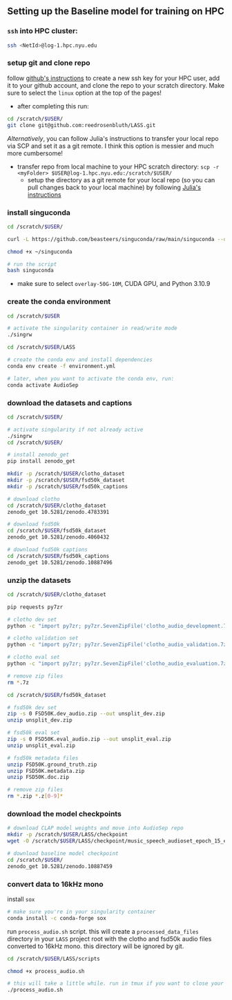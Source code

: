 ## Setting up the Baseline model for training on HPC

### `ssh` into HPC cluster:
```bash
ssh <NetId>@log-1.hpc.nyu.edu
```

### setup git and clone repo
follow [github's instructions](https://docs.github.com/en/authentication/connecting-to-github-with-ssh/adding-a-new-ssh-key-to-your-github-account#about-addition-of-ssh-keys-to-your-account) to create a new ssh key for your HPC user, add it to your github account, and clone the repo to your scratch directory. Make sure to select the `linux` option at the top of the pages!
- after completing this run:
```bash
cd /scratch/$USER/
git clone git@github.com:reedrosenbluth/LASS.git
```

*Alternatively*, you can follow Julia's instructions to transfer your local repo via SCP and set it as a git remote. I think this option is messier and much more cumbersome!

- transfer repo from local machine to your HPC scratch directory: `scp -r <myFolder> $USER@log-1.hpc.nyu.edu:/scratch/$USER/`
  - setup the directory as a git remote for your local repo (so you can pull changes back to your local machine) by following [Julia's instructions](https://github.com/juliawilkins/nyu-csgy9223-ML25/blob/main/HPC_tips.md)

### install singuconda
```bash
cd /scratch/$USER/

curl -L https://github.com/beasteers/singuconda/raw/main/singuconda --output /scratch/$USER/singuconda

chmod +x ~/singuconda

# run the script 
bash singuconda
```
- make sure to select `overlay-50G-10M`, CUDA GPU, and Python 3.10.9

### create the conda environment
```bash
cd /scratch/$USER

# activate the singularity container in read/write mode
./singrw

cd /scratch/$USER/LASS

# create the conda env and install dependencies
conda env create -f environment.yml

# later, when you want to activate the conda env, run:
conda activate AudioSep
```

### download the datasets and captions
```bash
cd /scratch/$USER/

# activate singularity if not already active
./singrw
cd /scratch/$USER/

# install zenodo_get
pip install zenodo_get

mkdir -p /scratch/$USER/clotho_dataset
mkdir -p /scratch/$USER/fsd50k_dataset
mkdir -p /scratch/$USER/fsd50k_captions

# download clotho
cd /scratch/$USER/clotho_dataset
zenodo_get 10.5281/zenodo.4783391

# download fsd50k
cd /scratch/$USER/fsd50k_dataset
zenodo_get 10.5281/zenodo.4060432

# download fsd50k captions
cd /scratch/$USER/fsd50k_captions
zenodo_get 10.5281/zenodo.10887496

```

### unzip the datasets
```bash
cd /scratch/$USER/clotho_dataset

pip requests py7zr

# clotho dev set
python -c "import py7zr; py7zr.SevenZipFile('clotho_audio_development.7z').extractall('/scratch/$USER/clotho_dataset/development')"

# clotho validation set
python -c "import py7zr; py7zr.SevenZipFile('clotho_audio_validation.7z').extractall('/scratch/$USER/clotho_dataset/validation')"

# clotho eval set
python -c "import py7zr; py7zr.SevenZipFile('clotho_audio_evaluation.7z').extractall('/scratch/$USER/clotho_dataset/evaluation')"

# remove zip files
rm *.7z

cd /scratch/$USER/fsd50k_dataset

# fsd50k dev set
zip -s 0 FSD50K.dev_audio.zip --out unsplit_dev.zip
unzip unsplit_dev.zip

# fsd50k eval set
zip -s 0 FSD50K.eval_audio.zip --out unsplit_eval.zip
unzip unsplit_eval.zip

# fsd50k metadata files
unzip FSD50K.ground_truth.zip
unzip FSD50K.metadata.zip
unzip FSD50K.doc.zip

# remove zip files
rm *.zip *.z[0-9]*
```

### download the model checkpoints
```bash
# download CLAP model weights and move into AudioSep repo
mkdir -p /scratch/$USER/LASS/checkpoint
wget -O /scratch/$USER/LASS/checkpoint/music_speech_audioset_epoch_15_esc_89.98.pt https://huggingface.co/spaces/Audio-AGI/AudioSep/resolve/main/checkpoint/music_speech_audioset_epoch_15_esc_89.98.pt?download=true

# download baseline model checkpoint
cd /scratch/$USER/
zenodo_get 10.5281/zenodo.10887459
```

### convert data to 16kHz mono

install `sox`
```bash
# make sure you're in your singularity container
conda install -c conda-forge sox

```

run `process_audio.sh` script. this will create a `processed_data_files` directory in your `LASS` project root with the clotho and fsd50k audio files converted to 16kHz mono. this directory will be ignored by git.
```bash
cd /scratch/$USER/LASS/scripts

chmod +x process_audio.sh

# this will take a little while. run in tmux if you want to close your laptop and return later
./process_audio.sh
```
